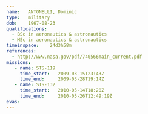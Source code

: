 ```yaml
---
name:	ANTONELLI, Dominic
type:	military
dob:	1967-08-23
qualifications:
  - BSc in aeronautics & astronautics
  - MSc in aeronautics & astronautics
timeinspace:	24d3h58m
references:
  - http://www.nasa.gov/pdf/740566main_current.pdf
missions:
   - name: STS-119
     time_start:   2009-03-15T23:43Z
     time_end:     2009-03-28T19:14Z
   - name: STS-132
     time_start:   2010-05-14T18:20Z
     time_end:     2010-05-26T12:49:19Z
evas:
---
```

